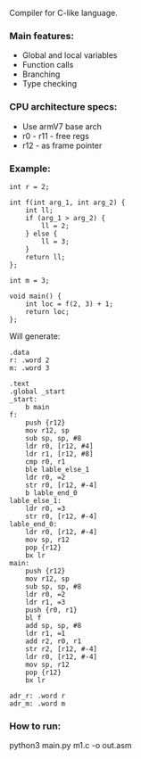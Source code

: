 Compiler for C-like language.  
### Main features:
* Global and local variables
* Function calls
* Branching
* Type checking

### CPU architecture specs:
* Use armV7 base arch
* r0 - r11 - free regs
* r12 - as frame pointer

### Example:
```
int r = 2;

int f(int arg_1, int arg_2) {
    int ll;
    if (arg_1 > arg_2) {
        ll = 2;
    } else {
        ll = 3;
    }
    return ll;
};

int m = 3;

void main() {
    int loc = f(2, 3) + 1;
    return loc;
};
```
Will generate:
```
.data
r: .word 2
m: .word 3

.text
.global _start
_start:
	b main
f:
	push {r12}
	mov r12, sp
	sub sp, sp, #8
	ldr r0, [r12, #4]
	ldr r1, [r12, #8]
	cmp r0, r1
	ble lable_else_1
	ldr r0, =2
	str r0, [r12, #-4]
	b lable_end_0
lable_else_1:
	ldr r0, =3
	str r0, [r12, #-4]
lable_end_0:
	ldr r0, [r12, #-4]
	mov sp, r12
	pop {r12}
	bx lr
main:
	push {r12}
	mov r12, sp
	sub sp, sp, #8
	ldr r0, =2
	ldr r1, =3
	push {r0, r1}
	bl f
	add sp, sp, #8
	ldr r1, =1
	add r2, r0, r1
	str r2, [r12, #-4]
	ldr r0, [r12, #-4]
	mov sp, r12
	pop {r12}
	bx lr

adr_r: .word r
adr_m: .word m
```
### How to run:  
python3 main.py m1.c -o out.asm
